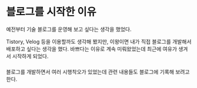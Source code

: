 # 블로그를 시작한 이유

예전부터 기술 블로그를 운영해 보고 싶다는 생각을 했었다.

Tistory, Velog 등을 이용할까도 생각해 봤지만, 이왕이면 내가 직접 블로그를 개발해서 배포하고 싶다는 생각을 했다. 바쁘다는 이유로 계속 미뤄왔었는데 최근에 여유가 생겨서 시작하게 되었다.
#####
블로그를 개발하면서 여러 시행착오가 있었는데 관련 내용들도 블로그에 기록해 보려고 한다.
